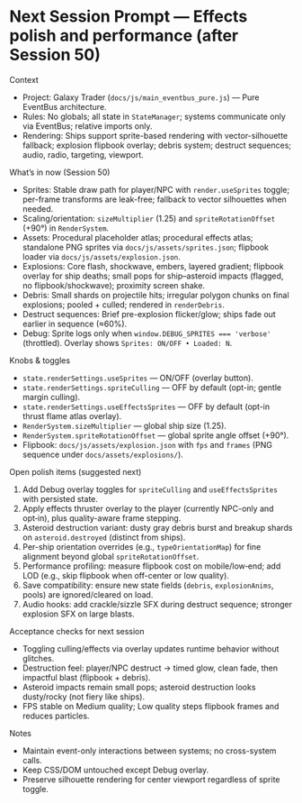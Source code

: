 # Next Session Prompt — Effects polish and performance (after Session 50)

Context
- Project: Galaxy Trader (`docs/js/main_eventbus_pure.js`) — Pure EventBus architecture.
- Rules: No globals; all state in `StateManager`; systems communicate only via EventBus; relative imports only.
- Rendering: Ships support sprite-based rendering with vector-silhouette fallback; explosion flipbook overlay; debris system; destruct sequences; audio, radio, targeting, viewport.

What’s in now (Session 50)
- Sprites: Stable draw path for player/NPC with `render.useSprites` toggle; per-frame transforms are leak-free; fallback to vector silhouettes when needed.
- Scaling/orientation: `sizeMultiplier` (1.25) and `spriteRotationOffset` (+90°) in `RenderSystem`.
- Assets: Procedural placeholder atlas; procedural effects atlas; standalone PNG sprites via `docs/js/assets/sprites.json`; flipbook loader via `docs/js/assets/explosion.json`.
- Explosions: Core flash, shockwave, embers, layered gradient; flipbook overlay for ship deaths; small pops for ship–asteroid impacts (flagged, no flipbook/shockwave); proximity screen shake.
- Debris: Small shards on projectile hits; irregular polygon chunks on final explosions; pooled + culled; rendered in `renderDebris`.
- Destruct sequences: Brief pre-explosion flicker/glow; ships fade out earlier in sequence (≈60%).
- Debug: Sprite logs only when `window.DEBUG_SPRITES === 'verbose'` (throttled). Overlay shows `Sprites: ON/OFF • Loaded: N`.

Knobs & toggles
- `state.renderSettings.useSprites` — ON/OFF (overlay button).
- `state.renderSettings.spriteCulling` — OFF by default (opt-in; gentle margin culling).
- `state.renderSettings.useEffectsSprites` — OFF by default (opt-in thrust flame atlas overlay).
- `RenderSystem.sizeMultiplier` — global ship size (1.25).
- `RenderSystem.spriteRotationOffset` — global sprite angle offset (+90°).
- Flipbook: `docs/js/assets/explosion.json` with `fps` and `frames` (PNG sequence under `docs/assets/explosions/`).

Open polish items (suggested next)
1) Add Debug overlay toggles for `spriteCulling` and `useEffectsSprites` with persisted state.
2) Apply effects thruster overlay to the player (currently NPC-only and opt‑in), plus quality-aware frame stepping.
3) Asteroid destruction variant: dusty gray debris burst and breakup shards on `asteroid.destroyed` (distinct from ships).
4) Per-ship orientation overrides (e.g., `typeOrientationMap`) for fine alignment beyond global `spriteRotationOffset`.
5) Performance profiling: measure flipbook cost on mobile/low‑end; add LOD (e.g., skip flipbook when off-center or low quality).
6) Save compatibility: ensure new state fields (`debris`, `explosionAnims`, pools) are ignored/cleared on load.
7) Audio hooks: add crackle/sizzle SFX during destruct sequence; stronger explosion SFX on large blasts.

Acceptance checks for next session
- Toggling culling/effects via overlay updates runtime behavior without glitches.
- Destruction feel: player/NPC destruct → timed glow, clean fade, then impactful blast (flipbook + debris).
- Asteroid impacts remain small pops; asteroid destruction looks dusty/rocky (not fiery like ships).
- FPS stable on Medium quality; Low quality steps flipbook frames and reduces particles.

Notes
- Maintain event-only interactions between systems; no cross-system calls.
- Keep CSS/DOM untouched except Debug overlay.
- Preserve silhouette rendering for center viewport regardless of sprite toggle.
